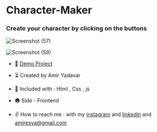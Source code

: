 # Character-Maker

### Create your character by clicking on the buttons


![Screenshot (57)](https://user-images.githubusercontent.com/110972269/201478483-25f46e9f-f89a-42de-b6df-b95a9acfde43.png)

![Screenshot (59)](https://user-images.githubusercontent.com/110972269/201478487-234fb590-4b3a-4033-b974-9be145de5d55.png)

- 🔭 [Demo Project]( https://amir-yadavar.github.io/Character-Maker/)

- ⏳ Created by Amir Yadavar

- 🔧 Included with : Html , Css , js

- 🛖 Side - Frontend

- ✌️ How to reach me : with my [instagram](https://instagram.com/amir_yadavar_?igshid=YmMyMTA2M2Y=) and [linkedin](https://www.linkedin.com/in/amir-yadavar-269904242/) and amiresya@gmail.com
